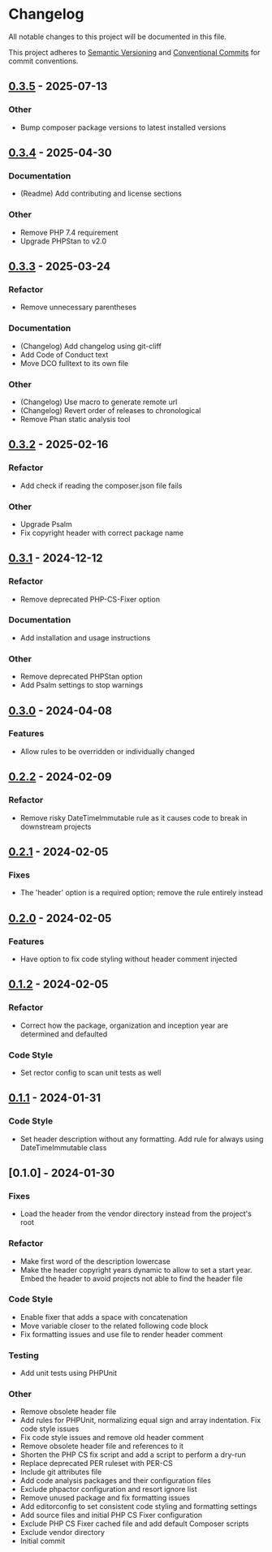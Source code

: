 # Changelog

All notable changes to this project will be documented in this file.

This project adheres to [Semantic Versioning](https://semver.org/spec/v2.0.0.html) and
[Conventional Commits](https://conventionalcommits.org) for commit conventions.

## [0.3.5] - 2025-07-13

### Other

- Bump composer package versions to latest installed versions

## [0.3.4] - 2025-04-30

### Documentation

- (Readme) Add contributing and license sections

### Other

- Remove PHP 7.4 requirement
- Upgrade PHPStan to v2.0

## [0.3.3] - 2025-03-24

### Refactor

- Remove unnecessary parentheses

### Documentation

- (Changelog) Add changelog using git-cliff
- Add Code of Conduct text
- Move DCO fulltext to its own file

### Other

- (Changelog) Use macro to generate remote url
- (Changelog) Revert order of releases to chronological
- Remove Phan static analysis tool

## [0.3.2] - 2025-02-16

### Refactor

- Add check if reading the composer.json file fails

### Other

- Upgrade Psalm
- Fix copyright header with correct package name

## [0.3.1] - 2024-12-12

### Refactor

- Remove deprecated PHP-CS-Fixer option

### Documentation

- Add installation and usage instructions

### Other

- Remove deprecated PHPStan option
- Add Psalm settings to stop warnings

## [0.3.0] - 2024-04-08

### Features

- Allow rules to be overridden or individually changed

## [0.2.2] - 2024-02-09

### Refactor

- Remove risky DateTimeImmutable rule as it causes code to break in downstream projects

## [0.2.1] - 2024-02-05

### Fixes

- The 'header' option is a required option; remove the rule entirely instead

## [0.2.0] - 2024-02-05

### Features

- Have option to fix code styling without header comment injected

## [0.1.2] - 2024-02-05

### Refactor

- Correct how the package, organization and inception year are determined and defaulted

### Code Style

- Set rector config to scan unit tests as well

## [0.1.1] - 2024-01-31

### Code Style

- Set header description without any formatting. Add rule for always using DateTimeImmutable class

## [0.1.0] - 2024-01-30

### Fixes

- Load the header from the vendor directory instead from the project's root

### Refactor

- Make first word of the description lowercase
- Make the header copyright years dynamic to allow to set a start year. Embed the header to avoid projects not able to find the header file

### Code Style

- Enable fixer that adds a space with concatenation
- Move variable closer to the related following code block
- Fix formatting issues and use file to render header comment

### Testing

- Add unit tests using PHPUnit

### Other

- Remove obsolete header file
- Add rules for PHPUnit, normalizing equal sign and array indentation. Fix code style issues
- Fix code style issues and remove old header comment
- Remove obsolete header file and references to it
- Shorten the PHP CS fix script and add a script to perform a dry-run
- Replace deprecated PER ruleset with PER-CS
- Include git attributes file
- Add code analysis packages and their configuration files
- Exclude phpactor configuration and resort ignore list
- Remove unused package and fix formatting issues
- Add editorconfig to set consistent code styling and formatting settings
- Add source files and initial PHP CS Fixer configuration
- Exclude PHP CS Fixer cached file and add default Composer scripts
- Exclude vendor directory
- Initial commit

[0.3.5]: https://github.com/azuyalabs/php-cs-fixer-config/compare/0.3.4..0.3.5
[0.3.4]: https://github.com/azuyalabs/php-cs-fixer-config/compare/0.3.3..0.3.4
[0.3.3]: https://github.com/azuyalabs/php-cs-fixer-config/compare/0.3.2..0.3.3
[0.3.2]: https://github.com/azuyalabs/php-cs-fixer-config/compare/0.3.1..0.3.2
[0.3.1]: https://github.com/azuyalabs/php-cs-fixer-config/compare/0.3.0..0.3.1
[0.3.0]: https://github.com/azuyalabs/php-cs-fixer-config/compare/0.2.2..0.3.0
[0.2.2]: https://github.com/azuyalabs/php-cs-fixer-config/compare/0.2.1..0.2.2
[0.2.1]: https://github.com/azuyalabs/php-cs-fixer-config/compare/0.2.0..0.2.1
[0.2.0]: https://github.com/azuyalabs/php-cs-fixer-config/compare/0.1.2..0.2.0
[0.1.2]: https://github.com/azuyalabs/php-cs-fixer-config/compare/0.1.1..0.1.2
[0.1.1]: https://github.com/azuyalabs/php-cs-fixer-config/compare/0.1.0..0.1.1

